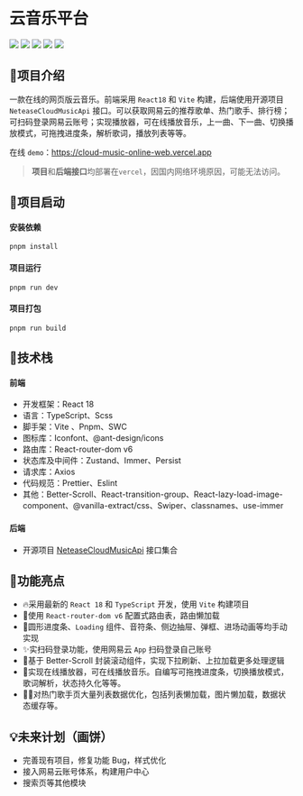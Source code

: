 # 云音乐平台

![](https://img.shields.io/badge/React-%5E18.2.0-brightgreen)
![](https://img.shields.io/badge/TypeScript-%5E5.0.2-yellow)
![](https://img.shields.io/badge/React-%2Drouter-%2Ddom-%5E6.11.2-red)
![](https://img.shields.io/badge/Zustand-%5E4.3.8-red)
![](https://img.shields.io/badge/vite-%5E4.3.9-blue)

## 🙈项目介绍

一款在线的网页版云音乐。前端采用 `React18` 和 `Vite` 构建，后端使用开源项目  `NeteaseCloudMusicApi`  接口。可以获取网易云的推荐歌单、热门歌手、排行榜；可扫码登录网易云账号；实现播放器，可在线播放音乐，上一曲、下一曲、切换播放模式，可拖拽进度条，解析歌词，播放列表等等。

在线 `demo`：https://cloud-music-online-web.vercel.app

>  **项目**和**后端接口**均部署在`vercel`，因国内网络环境原因，可能无法访问。

## 🔑项目启动

#### 安装依赖

```shell
pnpm install
```

#### 项目运行

```shell
pnpm run dev
```

#### 项目打包

```shell
pnpm run build
```

## 🚄技术栈

#### 前端

- 开发框架：React 18
- 语言：TypeScript、Scss
- 脚手架：Vite 、Pnpm、SWC
- 图标库：Iconfont、@ant-design/icons
- 路由库：React-router-dom v6
- 状态库及中间件：Zustand、Immer、Persist
- 请求库：Axios
- 代码规范：Prettier、Eslint
- 其他：Better-Scroll、React-transition-group、React-lazy-load-image-component、@vanilla-extract/css、Swiper、classnames、use-immer

#### 后端

- 开源项目 [NeteaseCloudMusicApi](https://github.com/Binaryify/NeteaseCloudMusicApi) 接口集合

##  🍊功能亮点

- 🔥采用最新的 `React 18` 和 `TypeScript` 开发，使用 `Vite` 构建项目
- 💪使用 `React-router-dom v6` 配置式路由表，路由懒加载
- 🌳圆形进度条、`Loading` 组件、音符条、侧边抽屉、弹框、进场动画等均手动实现
- ✨实扫码登录功能，使用网易云 `App` 扫码登录自己账号
- 🎨基于 Better-Scroll 封装滚动组件，实现下拉刷新、上拉加载更多处理逻辑
- 🚀实现在线播放器，可在线播放音乐。自编写可拖拽进度条，切换播放模式，歌词解析，状态持久化等等。
- 🏃‍♂️对热门歌手页大量列表数据优化，包括列表懒加载，图片懒加载，数据状态缓存等。

## 💡未来计划（画饼）

- 完善现有项目，修复功能 Bug，样式优化
- 接入网易云账号体系，构建用户中心
- 搜索页等其他模块
